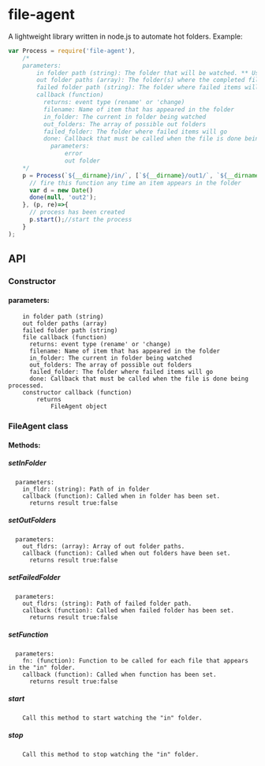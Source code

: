 # file-agent
A lightweight library written in node.js to automate hot folders.
Example:
```js
var Process = require('file-agent'),
    /*
    parameters:
        in folder path (string): The folder that will be watched. ** Use trailing slash ***
        out folder paths (array): The folder(s) where the completed files can be moved to. ** Use trailing slash ***
        failed folder path (string): The folder where failed items will be moved to. ** Use trailing slash ***
        callback (function)
          returns: event type (rename' or 'change)
          filename: Name of item that has appeared in the folder
          in_folder: The current in folder being watched
          out_folders: The array of possible out folders
          failed_folder: The folder where failed items will go
          done: Callback that must be called when the file is done being processed.
            parameters:
                error
                out folder
    */
    p = Process(`${__dirname}/in/`, [`${__dirname}/out1/`, `${__dirname}/out2/`], `${__dirname}/failed/`, (eventType, filename, in_folder, out_folders, failed_folder, done)=>{
      // fire this function any time an item appears in the folder
      var d = new Date()
      done(null, 'out2');
    }, (p, re)=>{
      // process has been created
      p.start();//start the process
    }
);
```
## API
### Constructor
#### parameters:
        in folder path (string)
        out folder paths (array)
        failed folder path (string)
        file callback (function)
          returns: event type (rename' or 'change)
          filename: Name of item that has appeared in the folder
          in_folder: The current in folder being watched
          out_folders: The array of possible out folders
          failed_folder: The folder where failed items will go
          done: Callback that must be called when the file is done being processed.
        constructor callback (function)
            returns 
                FileAgent object

### FileAgent class
#### Methods:
##### setInFolder 
      parameters:
        in_fldr: (string): Path of in folder
        callback (function): Called when in folder has been set.
          returns result true:false
          
##### setOutFolders
      parameters:
        out_fldrs: (array): Array of out folder paths.
        callback (function): Called when out folders have been set.
          returns result true:false

##### setFailedFolder
      parameters:
        out_fldrs: (string): Path of failed folder path.
        callback (function): Called when failed folder has been set.
          returns result true:false
          
##### setFunction
      parameters:
        fn: (function): Function to be called for each file that appears in the "in" folder.
        callback (function): Called when function has been set.
          returns result true:false
          
##### start
        Call this method to start watching the "in" folder.
    
##### stop
        Call this method to stop watching the "in" folder.
